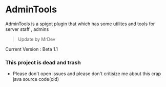 # AdminTools
AdminTools is a spigot plugin that which has some utilites and tools for server staff , admins

> Update by MrDev

Current Version : Beta 1.1

### This project is dead and trash
-  Please don't open issues and please don't critisize me about this crap java source code(old)
